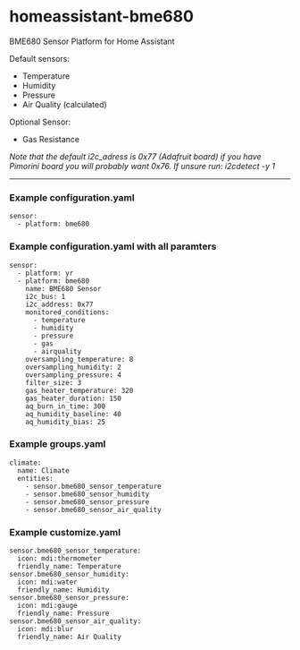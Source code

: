 # homeassistant-bme680
BME680 Sensor Platform for Home Assistant

Default sensors:
  - Temperature
  - Humidity
  - Pressure
  - Air Quality (calculated)
  
Optional Sensor:
  - Gas Resistance
  
*Note that the default i2c_adress is 0x77 (Adafruit board) if you have Pimorini board you will probably want 0x76. If unsure run: i2cdetect -y 1*
___

### Example configuration.yaml
    sensor:
      - platform: bme680
      
### Example configuration.yaml with all paramters
    sensor:
      - platform: yr
      - platform: bme680
        name: BME680 Sensor
        i2c_bus: 1
        i2c_address: 0x77
        monitored_conditions:
          - temperature
          - humidity
          - pressure
          - gas
          - airquality
        oversampling_temperature: 8
        oversampling_humidity: 2
        oversampling_pressure: 4
        filter_size: 3
        gas_heater_temperature: 320
        gas_heater_duration: 150
        aq_burn_in_time: 300
        aq_humidity_baseline: 40
        aq_humidity_bias: 25

### Example groups.yaml
    climate:
      name: Climate
      entities:
        - sensor.bme680_sensor_temperature
        - sensor.bme680_sensor_humidity
        - sensor.bme680_sensor_pressure
        - sensor.bme680_sensor_air_quality

### Example customize.yaml
    sensor.bme680_sensor_temperature:
      icon: mdi:thermometer
      friendly_name: Temperature
    sensor.bme680_sensor_humidity:
      icon: mdi:water
      friendly_name: Humidity
    sensor.bme680_sensor_pressure:
      icon: mdi:gauge
      friendly_name: Pressure
    sensor.bme680_sensor_air_quality:
      icon: mdi:blur
      friendly_name: Air Quality
